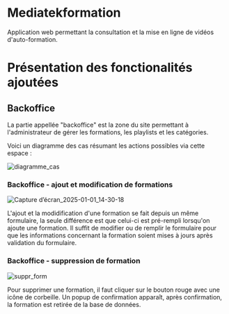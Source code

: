 # Mediatekformation

Application web permettant la consultation et la mise en ligne de vidéos d'auto-formation.

# Présentation des fonctionalités ajoutées
## Backoffice

La partie appellée "backoffice" est la zone du site permettant à l'administrateur de gérer les formations, les playlists et les catégories.

Voici un diagramme des cas résumant les actions possibles via cette espace : 

![diagramme_cas](https://github.com/user-attachments/assets/1877dcb7-7716-4e53-b1f2-64472007a47e)

### Backoffice - ajout et modification de formations 

![Capture d’écran_2025-01-01_14-30-18](https://github.com/user-attachments/assets/a55d1cf5-8b9f-4051-9ccd-351bddeb5231)

L'ajout et la modidification d'une formation se fait depuis un même formulaire, la seule différence est que celui-ci est pré-rempli lorsqu'on ajoute une formation.
Il suffit de modifier ou de remplir le formulaire pour que les informations concernant la formation soient mises à jours après validation du formulaire.

### Backoffice - suppression de formation

![suppr_form](https://github.com/user-attachments/assets/69ff4f76-316f-4a70-bc55-75bf4ac072f1)

Pour supprimer une formation, il faut cliquer sur le bouton rouge avec une icône de corbeille. Un popup de confirmation apparaît, après confirmation, la formation est retirée de la base de données.
